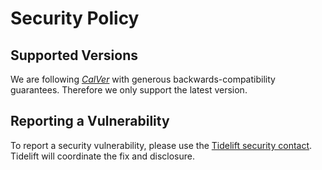 # Security Policy

## Supported Versions

We are following [*CalVer*](https://calver.org) with generous backwards-compatibility guarantees.
Therefore we only support the latest version.


## Reporting a Vulnerability

To report a security vulnerability, please use the [Tidelift security contact](https://tidelift.com/security).
Tidelift will coordinate the fix and disclosure.

